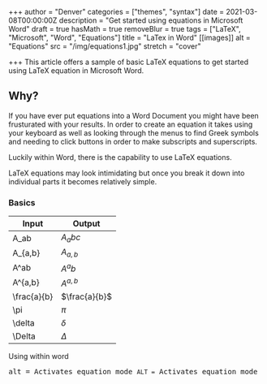 +++
author = "Denver"
categories = ["themes", "syntax"]
date = 2021-03-08T00:00:00Z
description = "Get started using equations in Microsoft Word"
draft = true
hasMath = true
removeBlur = true
tags = ["LaTeX", "Microsoft", "Word", "Equations"]
title = "LaTex in Word"
[[images]]
alt = "Equations"
src = "/img/equations1.jpg"
stretch = "cover"

+++
This article offers a sample of basic LaTeX equations to get started using LaTeX equation in Microsoft Word.

<!--more-->

## Why?

If you have ever put equations into a Word Document you might have been frusturated with your results. In order to create an equation it takes using your keyboard as well as looking through the menus to find Greek symbols and needing to click buttons in order to make subscripts and superscripts.

Luckily within Word, there is the capability to use LaTeX equations.

LaTeX equations may look intimidating but once you break it down into individual parts it becomes relatively simple.

### Basics

| Input       | Output        |
| ----------- | ------------- |
| A_ab        | $A_abc$       |
| A\_{a,b}    | $A_{a,b}$     |
| A^ab        | $A^ab$        |
| A^{a,b}     | $A^{a,b}$     |
| \frac{a}{b} | $\frac{a}{b}$ |
| \pi         | $\pi$         |
| \delta      | $\delta$      |
| \Delta      | $\Delta$      |

Using within word

<kbd>alt =<kbd> Activates equation mode
`ALT =` Activates equation mode